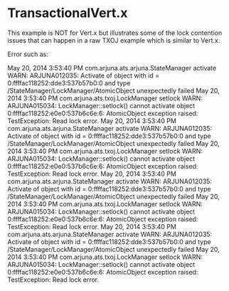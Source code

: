 TransactionalVert.x
===================

This example is NOT for Vert.x but illustrates some of the lock contention issues that can
happen in a raw TXOJ example which is similar to Vert.x.

Error such as:

May 20, 2014 3:53:40 PM com.arjuna.ats.arjuna.StateManager activate
WARN: ARJUNA012035: Activate of object with id = 0:ffffac118252:dde3:537b57b0:0 and type /StateManager/LockManager/AtomicObject unexpectedly failed
May 20, 2014 3:53:40 PM com.arjuna.ats.txoj.LockManager setlock
WARN: ARJUNA015034: LockManager::setlock() cannot activate object
0:ffffac118252:e0e0:537b6c6e:6: AtomicObject exception raised: TestException: Read lock error.
May 20, 2014 3:53:40 PM com.arjuna.ats.arjuna.StateManager activate
WARN: ARJUNA012035: Activate of object with id = 0:ffffac118252:dde3:537b57b0:0 and type /StateManager/LockManager/AtomicObject unexpectedly failed
May 20, 2014 3:53:40 PM com.arjuna.ats.txoj.LockManager setlock
WARN: ARJUNA015034: LockManager::setlock() cannot activate object
0:ffffac118252:e0e0:537b6c6e:6: AtomicObject exception raised: TestException: Read lock error.
May 20, 2014 3:53:40 PM com.arjuna.ats.arjuna.StateManager activate
WARN: ARJUNA012035: Activate of object with id = 0:ffffac118252:dde3:537b57b0:0 and type /StateManager/LockManager/AtomicObject unexpectedly failed
May 20, 2014 3:53:40 PM com.arjuna.ats.txoj.LockManager setlock
WARN: ARJUNA015034: LockManager::setlock() cannot activate object
0:ffffac118252:e0e0:537b6c6e:6: AtomicObject exception raised: TestException: Read lock error.
May 20, 2014 3:53:40 PM com.arjuna.ats.arjuna.StateManager activate
WARN: ARJUNA012035: Activate of object with id = 0:ffffac118252:dde3:537b57b0:0 and type /StateManager/LockManager/AtomicObject unexpectedly failed
May 20, 2014 3:53:40 PM com.arjuna.ats.txoj.LockManager setlock
WARN: ARJUNA015034: LockManager::setlock() cannot activate object
0:ffffac118252:e0e0:537b6c6e:6: AtomicObject exception raised: TestException: Read lock error.
